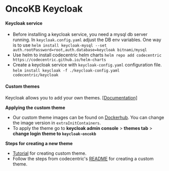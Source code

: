 # OncoKB Keycloak

#### Keycloak service

- Before installing a keycloak service, you need a mysql db server running. In `keycloak.config.yaml` adjust the DB env variables. One way is to use `helm install keycloak-mysql --set auth.rootPassword=root,auth.database=keycloak bitnami/mysql`
- Use helm to install codecentric helm charts
  `helm repo add codecentric https://codecentric.github.io/helm-charts`
- Create a keycloak service with `keycloak-config.yaml` configuration file.
  `helm install keycloak -f ./keycloak-config.yaml codecentric/keycloak`

#### Custom themes

Keycloak allows you to add your own themes. [[Documentation]](https://www.keycloak.org/docs/latest/server_development/#_themes)

**Applying the custom theme**
- Our custom theme images can be found on [Dockerhub](https://hub.docker.com/r/oncokb/keycloak). You can change the image version in `extraInitContainers`.
- To apply the theme go to **keycloak admin console** > **themes tab** > **change login theme to `keycloak-oncokb`**

**Steps for creating a new theme**
- [Tutorial](https://www.baeldung.com/spring-keycloak-custom-themes) for creating custom theme.
- Follow the steps from codecentric's [README](https://github.com/codecentric/helm-charts/tree/master/charts/keycloak#providing-a-custom-theme) for creating a custom theme.
